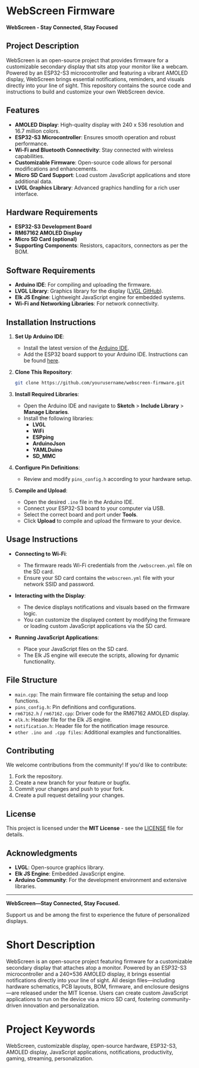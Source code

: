 # WebScreen Firmware

**WebScreen - Stay Connected, Stay Focused**

## Project Description

WebScreen is an open-source project that provides firmware for a customizable secondary display that sits atop your monitor like a webcam. Powered by an ESP32-S3 microcontroller and featuring a vibrant AMOLED display, WebScreen brings essential notifications, reminders, and visuals directly into your line of sight. This repository contains the source code and instructions to build and customize your own WebScreen device.

## Features

- **AMOLED Display**: High-quality display with 240 x 536 resolution and 16.7 million colors.
- **ESP32-S3 Microcontroller**: Ensures smooth operation and robust performance.
- **Wi-Fi and Bluetooth Connectivity**: Stay connected with wireless capabilities.
- **Customizable Firmware**: Open-source code allows for personal modifications and enhancements.
- **Micro SD Card Support**: Load custom JavaScript applications and store additional data.
- **LVGL Graphics Library**: Advanced graphics handling for a rich user interface.

## Hardware Requirements

- **ESP32-S3 Development Board**
- **RM67162 AMOLED Display**
- **Micro SD Card (optional)**
- **Supporting Components**: Resistors, capacitors, connectors as per the BOM.

## Software Requirements

- **Arduino IDE**: For compiling and uploading the firmware.
- **LVGL Library**: Graphics library for the display ([LVGL GitHub](https://github.com/lvgl/lvgl)).
- **Elk JS Engine**: Lightweight JavaScript engine for embedded systems.
- **Wi-Fi and Networking Libraries**: For network connectivity.

## Installation Instructions

1. **Set Up Arduino IDE**:
   - Install the latest version of the [Arduino IDE](https://www.arduino.cc/en/software).
   - Add the ESP32 board support to your Arduino IDE. Instructions can be found [here](https://github.com/espressif/arduino-esp32/blob/master/docs/arduino-ide/boards_manager.md).

2. **Clone This Repository**:
   ```bash
   git clone https://github.com/yourusername/webscreen-firmware.git
   ```

3. **Install Required Libraries**:
   - Open the Arduino IDE and navigate to **Sketch** > **Include Library** > **Manage Libraries**.
   - Install the following libraries:
     - **LVGL**
     - **WiFi**
     - **ESPping**
     - **ArduinoJson**
     - **YAMLDuino**
     - **SD_MMC**

4. **Configure Pin Definitions**:
   - Review and modify `pins_config.h` according to your hardware setup.

5. **Compile and Upload**:
   - Open the desired `.ino` file in the Arduino IDE.
   - Connect your ESP32-S3 board to your computer via USB.
   - Select the correct board and port under **Tools**.
   - Click **Upload** to compile and upload the firmware to your device.

## Usage Instructions

- **Connecting to Wi-Fi**:
  - The firmware reads Wi-Fi credentials from the `/webscreen.yml` file on the SD card.
  - Ensure your SD card contains the `webscreen.yml` file with your network SSID and password.

- **Interacting with the Display**:
  - The device displays notifications and visuals based on the firmware logic.
  - You can customize the displayed content by modifying the firmware or loading custom JavaScript applications via the SD card.

- **Running JavaScript Applications**:
  - Place your JavaScript files on the SD card.
  - The Elk JS engine will execute the scripts, allowing for dynamic functionality.

## File Structure

- `main.cpp`: The main firmware file containing the setup and loop functions.
- `pins_config.h`: Pin definitions and configurations.
- `rm67162.h` / `rm67162.cpp`: Driver code for the RM67162 AMOLED display.
- `elk.h`: Header file for the Elk JS engine.
- `notification.h`: Header file for the notification image resource.
- `other .ino and .cpp files`: Additional examples and functionalities.

## Contributing

We welcome contributions from the community! If you'd like to contribute:

1. Fork the repository.
2. Create a new branch for your feature or bugfix.
3. Commit your changes and push to your fork.
4. Create a pull request detailing your changes.

## License

This project is licensed under the **MIT License** - see the [LICENSE](LICENSE) file for details.

## Acknowledgments

- **LVGL**: Open-source graphics library.
- **Elk JS Engine**: Embedded JavaScript engine.
- **Arduino Community**: For the development environment and extensive libraries.

---

**WebScreen—Stay Connected, Stay Focused.**

Support us and be among the first to experience the future of personalized displays.

# Short Description

WebScreen is an open-source project featuring firmware for a customizable secondary display that attaches atop a monitor. Powered by an ESP32-S3 microcontroller and a 240×536 AMOLED display, it brings essential notifications directly into your line of sight. All design files—including hardware schematics, PCB layouts, BOM, firmware, and enclosure designs—are released under the MIT license. Users can create custom JavaScript applications to run on the device via a micro SD card, fostering community-driven innovation and personalization.

# Project Keywords

WebScreen, customizable display, open-source hardware, ESP32-S3, AMOLED display, JavaScript applications, notifications, productivity, gaming, streaming, personalization.
